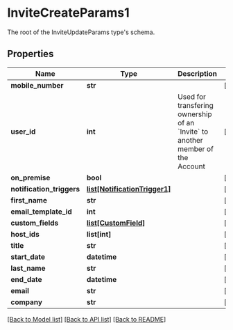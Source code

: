 # InviteCreateParams1

The root of the InviteUpdateParams type's schema.
## Properties
Name | Type | Description | Notes
------------ | ------------- | ------------- | -------------
**mobile_number** | **str** |  | [optional] 
**user_id** | **int** | Used for transfering ownership of an &#x60;Invite&#x60; to another member of the Account | [optional] 
**on_premise** | **bool** |  | [optional] 
**notification_triggers** | [**list[NotificationTrigger1]**](NotificationTrigger1.md) |  | [optional] 
**first_name** | **str** |  | [optional] 
**email_template_id** | **int** |  | [optional] 
**custom_fields** | [**list[CustomField]**](CustomField.md) |  | [optional] 
**host_ids** | **list[int]** |  | [optional] 
**title** | **str** |  | [optional] 
**start_date** | **datetime** |  | [optional] 
**last_name** | **str** |  | [optional] 
**end_date** | **datetime** |  | [optional] 
**email** | **str** |  | [optional] 
**company** | **str** |  | [optional] 

[[Back to Model list]](../README.md#documentation-for-models) [[Back to API list]](../README.md#documentation-for-api-endpoints) [[Back to README]](../README.md)


